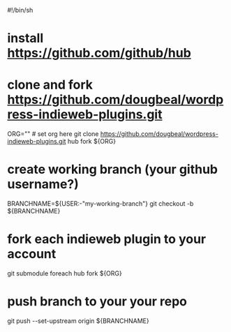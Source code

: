 #!/bin/sh
# install https://github.com/github/hub

# clone and fork https://github.com/dougbeal/wordpress-indieweb-plugins.git
ORG="" # set org here
git clone https://github.com/dougbeal/wordpress-indieweb-plugins.git
hub fork ${ORG}

# create working branch (your github username?)
BRANCHNAME=${USER:-"my-working-branch"}
git checkout -b ${BRANCHNAME}

# fork each indieweb plugin to your account
git submodule foreach hub fork ${ORG}

# push branch to your your repo
git push --set-upstream origin ${BRANCHNAME}
